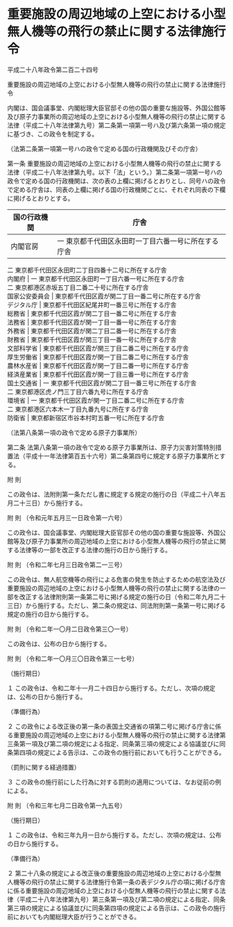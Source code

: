 # 重要施設の周辺地域の上空における小型無人機等の飛行の禁止に関する法律施行令

平成二十八年政令第二百二十四号

重要施設の周辺地域の上空における小型無人機等の飛行の禁止に関する法律施行令

内閣は、国会議事堂、内閣総理大臣官邸その他の国の重要な施設等、外国公館等及び原子力事業所の周辺地域の上空における小型無人機等の飛行の禁止に関する法律（平成二十八年法律第九号）第二条第一項第一号ハ及び第六条第一項の規定に基づき、この政令を制定する。

（法第二条第一項第一号ハの政令で定める国の行政機関及びその庁舎）

第一条 重要施設の周辺地域の上空における小型無人機等の飛行の禁止に関する法律（平成二十八年法律第九号。以下「法」という。）第二条第一項第一号ハの政令で定める国の行政機関は、次の表の上欄に掲げるとおりとし、同号ハの政令で定める庁舎は、同表の上欄に掲げる国の行政機関ごとに、それぞれ同表の下欄に掲げるとおりとする。

国の行政機関 | 庁舎  
---|---  
内閣官房 |  一 東京都千代田区永田町一丁目六番一号に所在する庁舎  
二 東京都千代田区永田町二丁目四番十二号に所在する庁舎  
内閣府 |  一 東京都千代田区永田町一丁目六番一号に所在する庁舎  
二 東京都港区赤坂五丁目二番二十号に所在する庁舎  
国家公安委員会 | 東京都千代田区霞が関二丁目一番二号に所在する庁舎  
デジタル庁 | 東京都千代田区紀尾井町一番三号に所在する庁舎  
総務省 | 東京都千代田区霞が関二丁目一番二号に所在する庁舎  
法務省 | 東京都千代田区霞が関一丁目一番一号に所在する庁舎  
外務省 | 東京都千代田区霞が関二丁目二番一号に所在する庁舎  
財務省 | 東京都千代田区霞が関三丁目一番一号に所在する庁舎  
文部科学省 | 東京都千代田区霞が関三丁目二番二号に所在する庁舎  
厚生労働省 | 東京都千代田区霞が関一丁目二番二号に所在する庁舎  
農林水産省 | 東京都千代田区霞が関一丁目二番一号に所在する庁舎  
経済産業省 | 東京都千代田区霞が関一丁目三番一号に所在する庁舎  
国土交通省 |  一 東京都千代田区霞が関二丁目一番三号に所在する庁舎  
二 東京都港区虎ノ門三丁目六番九号に所在する庁舎  
環境省 |  一 東京都千代田区霞が関一丁目二番二号に所在する庁舎  
二 東京都港区六本木一丁目九番九号に所在する庁舎  
防衛省 | 東京都新宿区市谷本村町五番一号に所在する庁舎  
  
（法第八条第一項の政令で定める原子力事業所）

第二条 法第八条第一項の政令で定める原子力事業所は、原子力災害対策特別措置法（平成十一年法律第百五十六号）第二条第四号に規定する原子力事業所とする。

附 則

この政令は、法附則第一条ただし書に規定する規定の施行の日（平成二十八年五月二十三日）から施行する。

附 則 （令和元年五月三一日政令第一六号）

この政令は、国会議事堂、内閣総理大臣官邸その他の国の重要な施設等、外国公館等及び原子力事業所の周辺地域の上空における小型無人機等の飛行の禁止に関する法律等の一部を改正する法律の施行の日から施行する。

附 則 （令和二年七月三日政令第二一三号）

この政令は、無人航空機等の飛行による危害の発生を防止するための航空法及び重要施設の周辺地域の上空における小型無人機等の飛行の禁止に関する法律の一部を改正する法律附則第一条第二号に掲げる規定の施行の日（令和二年九月二十三日）から施行する。ただし、第二条の規定は、同法附則第一条第一号に掲げる規定の施行の日から施行する。

附 則 （令和二年一〇月二日政令第三〇一号）

この政令は、公布の日から施行する。

附 則 （令和二年一〇月三〇日政令第三一七号）

（施行期日）

１ この政令は、令和二年十一月二十四日から施行する。ただし、次項の規定は、公布の日から施行する。

（準備行為）

２ この政令による改正後の第一条の表国土交通省の項第二号に掲げる庁舎に係る重要施設の周辺地域の上空における小型無人機等の飛行の禁止に関する法律第三条第一項及び第二項の規定による指定、同条第三項の規定による協議並びに同条第四項の規定による告示は、この政令の施行前においても行うことができる。

（罰則に関する経過措置）

３ この政令の施行前にした行為に対する罰則の適用については、なお従前の例による。

附 則 （令和三年七月二日政令第一九五号）

（施行期日）

１ この政令は、令和三年九月一日から施行する。ただし、次項の規定は、公布の日から施行する。

（準備行為）

２ 第二十八条の規定による改正後の重要施設の周辺地域の上空における小型無人機等の飛行の禁止に関する法律施行令第一条の表デジタル庁の項に掲げる庁舎に係る重要施設の周辺地域の上空における小型無人機等の飛行の禁止に関する法律（平成二十八年法律第九号）第三条第一項及び第二項の規定による指定、同条第三項の規定による協議並びに同条第四項の規定による告示は、この政令の施行前においても内閣総理大臣が行うことができる。
